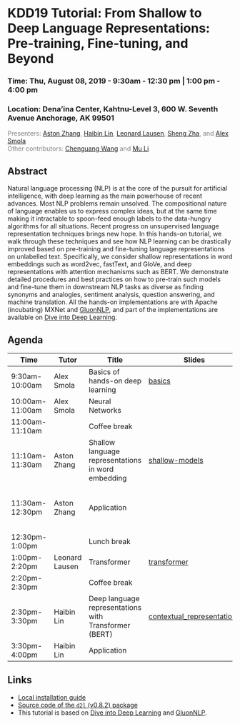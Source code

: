 KDD19 Tutorial: From Shallow to Deep Language Representations: Pre-training, Fine-tuning, and Beyond
==================================================================

<h3>Time: Thu, August 08, 2019 - 9:30am - 12:30 pm | 1:00 pm - 4:00 pm</h3>
<h3>Location: Dena’ina Center, Kahtnu-Level 3, 600 W. Seventh Avenue Anchorage, AK 99501</h3>

<span style="color:grey">Presenters: [Aston Zhang](https://www.astonzhang.com/), [Haibin Lin](https://www.linkedin.com/in/linhaibin/), [Leonard Lausen](https://leonard.lausen.nl/), [Sheng Zha](https://www.linkedin.com/in/shengzha/), and [Alex Smola](https://alex.smola.org/)</span><br/>
<span style="color:grey">Other contributors: [Chenguang Wang](https://sites.google.com/site/raychenguangwang/) and [Mu Li](https://www.cs.cmu.edu/~muli/)</span><br/>

Abstract
--------
Natural language processing (NLP) is at the core of the pursuit for artificial intelligence, with deep learning as the main powerhouse of recent advances. Most NLP problems remain unsolved. The compositional nature of language enables us to express complex ideas, but at the same time making it intractable to spoon-feed enough labels to the data-hungry algorithms for all situations. Recent progress on unsupervised language representation techniques brings new hope. In this hands-on tutorial, we walk through these techniques and see how NLP learning can be drastically improved based on pre-training and fine-tuning language representations on unlabelled text. Specifically, we consider shallow representations in word embeddings such as word2vec, fastText, and GloVe, and deep representations with attention mechanisms such as BERT. We demonstrate detailed procedures and best practices on how to pre-train such models and  fine-tune them in downstream NLP tasks as diverse as finding synonyms and analogies, sentiment analysis, question answering, and machine translation. All the hands-on implementations are with Apache (incubating) MXNet and [GluonNLP](http://gluon-nlp.mxnet.io/), and part of the implementations are available on [Dive into Deep Learning](https://www.d2l.ai).


Agenda
------

| Time        | Tutor        | Title                                                                    | Slides  | Notebooks  |
|-------------|-------------|------------------------------------------------------------------------|------------|------------|
| 9:30am-10:00am | Alex Smola | Basics of hands-on deep learning                                             |[basics](01_ndarray_autograd/Part-1.key)| [ndarray](01_ndarray_autograd/ndarray.ipynb), [autograd](01_ndarray_autograd/autograd.ipynb) |
| 10:00am-11:00am | Alex Smola | Neural Networks                                    ||  [model](02_neural_nets/1-model.ipynb), [cnn-rnn](02_neural_nets/2-cnn-rnn.ipynb) |
| 11:00am-11:10am |  | Coffee break                                    ||   |
| 11:10am-11:30am | Aston Zhang  | Shallow language representations in word embedding           |[shallow-models](03_word_embedding/Part-2.key)| |
| 11:30am-12:30pm | Aston Zhang   | Application                                       ||  [sim-analogy-sentiment-analysis-rnn-cnn](04_word_embedding_app/sim-analogy-sentiment-analysis-rnn-cnn.ipynb)|
| 12:30pm-1:00pm |    | Lunch break                                                         ||  |
| 1:00pm-2:20pm | Leonard Lausen   | Transformer                                                     |[transformer](05_transformer/transformer.pdf)|[transformer](05_transformer/transformer.ipynb)  |
| 2:20pm-2:30pm |  | Coffee break                                    ||   |
| 2:30pm-3:30pm | Haibin Lin   | Deep language representations with Transformer (BERT)       | [contextual_representations](06_bert/contextual_representations.pdf) |   |
| 3:30pm-4:00pm | Haibin Lin   | Application                                                || [sentiment-bert](07_bert_app/bert.ipynb) |


Links
-----

* [Local installation guide](00_setup/install.ipynb)
* [Source code of the `d2l` (v0.8.2) package](d2l-0.8.2.py)
* This tutorial is based on [Dive into Deep Learning](https://www.d2l.ai) and [GluonNLP](http://gluon-nlp.mxnet.io/).
